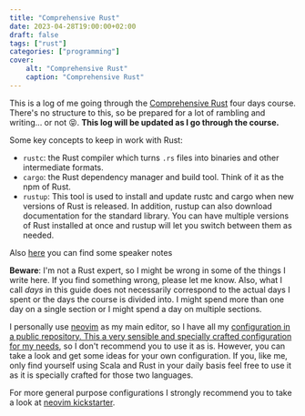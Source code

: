 ```yaml
---
title: "Comprehensive Rust"
date: 2023-04-28T19:00:00+02:00
draft: false
tags: ["rust"]
categories: ["programming"]
cover:
    alt: "Comprehensive Rust"
    caption: "Comprehensive Rust"
---
```


This is a log of me going through the [Comprehensive Rust](https://google.github.io/comprehensive-rust/running-the-course/course-structure.html)
four days course. There's no structure to this, so be prepared for a lot of rambling and writing... or not 😝. **This log will be updated as I go through the course.**

Some key concepts to keep in work with Rust:

- `rustc`: the Rust compiler which turns `.rs` files into binaries and other intermediate formats.
- `cargo`: the Rust dependency manager and build tool. Think of it as the npm of Rust.
- `rustup`: This tool is used to install and update rustc and cargo when new versions of Rust is released. In addition, rustup can also download documentation for the standard library. You can have multiple versions of Rust installed at once and rustup will let you switch between them as needed.

Also [here](https://google.github.io/comprehensive-rust/cargo/rust-ecosystem.html#speaker-notes-open) you can find some speaker notes

**Beware**: I'm not a Rust expert, so I might be wrong in some of the things I write here. If you find something wrong, please let me know. Also, what I call _days_ in this guide does
not necessarily correspond to the actual days I spent or the days the course is divided into. I might spend more than one day on a single section or I might spend a day on multiple sections.

I personally use [neovim](https://neovim.io/) as my main editor, so I have all my [configuration in a public repository. This a very sensible and specially crafted configuration
for my needs](https://github.com/samgj18/.dotfiles), so I don't recommend you to use it as is. However, you can take a look and get some ideas for your own configuration. If you, like me, only find yourself using
Scala and Rust in your daily basis feel free to use it as it is specially crafted for those two languages.

For more general purpose configurations I strongly recommend you to take a look at [neovim kickstarter](https://github.com/nvim-lua/kickstart.nvim).
